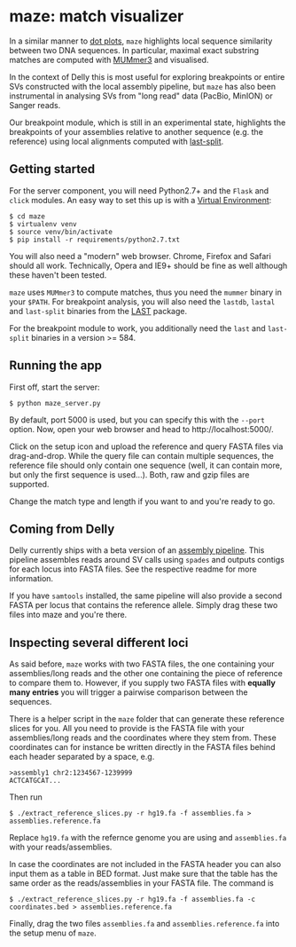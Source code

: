 # maze: match visualizer
In a similar manner to
[dot plots](http://en.wikipedia.org/wiki/Dot_plot_%28bioinformatics%29),
`maze` highlights local sequence similarity between two DNA sequences.
In particular, maximal exact substring matches are computed with
[MUMmer3](http://mummer.sourceforge.net/) and visualised.

In the context of Delly this is most useful for exploring breakpoints
or entire SVs constructed with the local assembly pipeline,
but `maze` has also been instrumental in analysing SVs from
"long read" data (PacBio, MinION) or Sanger reads.

Our breakpoint module, which is still in an experimental state, highlights
the breakpoints of your assemblies relative to another sequence (e.g. the 
reference) using local alignments computed with [last-split](http://last.cbrc.jp/).

## Getting started
For the server component, you will need Python2.7+ and the
`Flask` and `click` modules. An easy way to set this up is with a
[Virtual Environment](http://docs.python-guide.org/en/latest/dev/virtualenvs/):

    $ cd maze
    $ virtualenv venv
    $ source venv/bin/activate
    $ pip install -r requirements/python2.7.txt

You will also need a "modern" web browser. Chrome, Firefox and Safari 
should all work. Technically, Opera and IE9+ should be fine as well 
although these haven't been tested.

`maze` uses `MUMmer3` to compute matches, thus you need the
`mummer` binary in your `$PATH`. For breakpoint analysis, you
will also need the `lastdb`, `lastal` and `last-split` binaries 
from the [LAST](http://last.cbrc.jp/) package.


For the breakpoint module to work, you additionally need the `last` and 
`last-split` binaries in a version >= 584.

## Running the app
First off, start the server:

    $ python maze_server.py

By default, port 5000 is used, but you can specify this with the
`--port` option. Now, open your web browser and head to http://localhost:5000/.

Click on the setup icon and upload the reference and query FASTA
files via drag-and-drop. While the query file can contain 
multiple sequences, the reference file should only contain one sequence
(well, it can contain more, but only the first sequence is used...).
Both, raw and gzip files are supported.

Change the match type and length if you want to and you're ready to go.

## Coming from Delly
Delly currently ships with a beta version of an 
[assembly pipeline](https://github.com/tobiasrausch/delly/tree/master/assembly). 
This pipeline assembles reads around SV calls using `spades` and outputs
contigs for each locus into FASTA files. See the respective readme for
more information.

If you have `samtools` installed, the same pipeline will also provide a
second FASTA per locus that contains the reference allele. Simply drag 
these two files into maze and you're there.

## Inspecting several different loci
As said before, `maze` works with two FASTA files, the one containing your 
assemblies/long reads and the other one containing the piece of reference 
to compare them to. However, if you supply two FASTA files with **equally 
many entries** you will trigger a pairwise comparison between the sequences. 	

There is a helper script in the `maze` folder that can generate these
reference slices for you. All you need to provide is the FASTA file
with your assemblies/long reads and the coordinates where they stem from. 
These coordinates can for instance be written directly in the FASTA files 
behind each header separated by a space, e.g.

    >assembly1 chr2:1234567-1239999
    ACTCATGCAT...

Then run

    $ ./extract_reference_slices.py -r hg19.fa -f assemblies.fa > assemblies.reference.fa

Replace `hg19.fa` with the refernce genome you are using and `assemblies.fa`
with your reads/assemblies. 

In case the coordinates are not included in the FASTA header you can 
also input them as a table in BED format. Just make sure that the table 
has the same order as the reads/assemblies in your FASTA file. The 
command is 

    $ ./extract_reference_slices.py -r hg19.fa -f assemblies.fa -c coordinates.bed > assemblies.reference.fa 

Finally, drag the two files `assemblies.fa` and `assemblies.reference.fa`
into the setup menu of `maze`.
